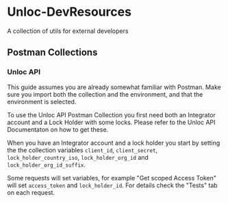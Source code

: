 # Unloc-DevResources
A collection of utils for external developers

## Postman Collections

### Unloc API

This guide assumes you are already somewhat familiar with Postman.
Make sure you import both the collection and the environment, and that the environment is selected.

To use the Unloc API Postman Collection you first need both an Integrator account and a Lock Holder with some locks. Please refer to the Unloc API Documentaton on how to get these.

When you have an Integrator account and a lock holder you start by setting the the collection variables `client_id`, `client_secret`, `lock_holder_country_iso`, `lock_holder_org_id` and `lock_holder_org_id_suffix`.

Some requests will set variables, for example "Get scoped Access Token" will set `access_token` and `lock_holder_id`. For details check the "Tests" tab on each request.